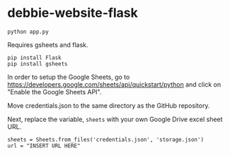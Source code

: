 # debbie-website-flask


```
python app.py
```

Requires gsheets and flask. 

```
pip install Flask
pip install gsheets
```

In order to setup the Google Sheets, go to https://developers.google.com/sheets/api/quickstart/python and click on "Enable the Google Sheets API".

Move credentials.json to the same directory as the GitHub repository. 

Next, replace the variable, `sheets` with your own Google Drive excel sheet URL. 

```
sheets = Sheets.from_files('credentials.json', 'storage.json')
url = "INSERT URL HERE"
```

